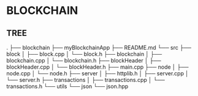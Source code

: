 
# BLOCKCHAIN
  ## TREE
.
├── blockchain
├── myBlockchainApp
├── README.md
└── src
    ├── block
    │   ├── block.cpp
    │   └── block.h
    ├── blockchain
    │   ├── blockchain.cpp
    │   └── blockchain.h
    ├── blockHeader
    │   ├── blockHeader.cpp
    │   └── blockHeader.h
    ├── main.cpp
    ├── node
    │   ├── node.cpp
    │   └── node.h
    ├── server
    │   ├── httplib.h
    │   ├── server.cpp
    │   └── server.h
    ├── transactions
    │   ├── transactions.cpp
    │   └── transactions.h
    └── utils
        └── json
            └── json.hpp
